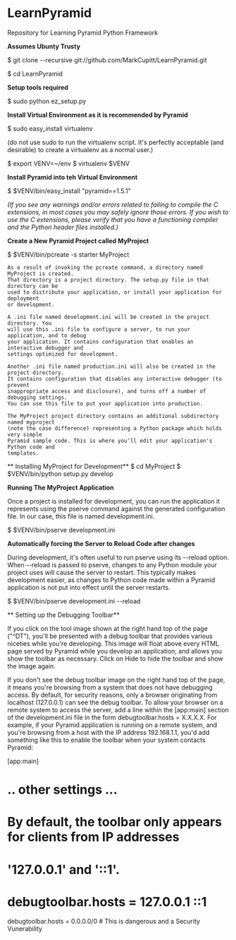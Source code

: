 LearnPyramid
============

Repository for Learning Pyramid Python Framework

**Assumes Ubunty Trusty**

$ git clone --recursive git://github.com/MarkCupitt/LearnPyramid.git

$ cd LearnPyramid

**Setup tools required**

$ sudo python ez_setup.py

**Install Virtual Environment as it is recommended by Pyramid**

$ sudo easy_install virtualenv

(do not use sudo to run the virtualenv script. It's perfectly acceptable (and desirable) to create a virtualenv as a normal user.)

$ export VENV=~/env
$ virtualenv $VENV

**Install Pyramid into teh Virtual Environment**

$ $VENV/bin/easy_install "pyramid==1.5.1"

*(If you see any warnings and/or errors related to failing to compile the C extensions, in most cases you may safely ignore those errors. If you wish to use the C extensions, please verify that you have a functioning compiler and the Python header files installed.)*

**Create a New Pyramid Project called MyProject**

$ $VENV/bin/pcreate -s starter MyProject

```
As a result of invoking the pcreate command, a directory named MyProject is created. 
That directory is a project directory. The setup.py file in that directory can be 
used to distribute your application, or install your application for deployment 
or development.

A .ini file named development.ini will be created in the project directory. You 
will use this .ini file to configure a server, to run your application, and to debug 
your application. It contains configuration that enables an interactive debugger and 
settings optimized for development.

Another .ini file named production.ini will also be created in the project directory. 
It contains configuration that disables any interactive debugger (to prevent 
inappropriate access and disclosure), and turns off a number of debugging settings. 
You can use this file to put your application into production.

The MyProject project directory contains an additional subdirectory named myproject 
(note the case difference) representing a Python package which holds very simple 
Pyramid sample code. This is where you'll edit your application's Python code and 
templates.
```
** Installing MyProject for Development**
$ cd MyProject
$ $VENV/bin/python setup.py develop

**Running The MyProject Application**

Once a project is installed for development, you can run the application it represents using the pserve command against the generated configuration file. In our case, this file is named development.ini.

$ $VENV/bin/pserve development.ini

**Automatically forcing the Server to Reload Code after changes**

During development, it's often useful to run pserve using its --reload option. When --reload is passed to pserve, changes to any Python module your project uses will cause the server to restart. This typically makes development easier, as changes to Python code made within a Pyramid application is not put into effect until the server restarts.

$ $VENV/bin/pserve development.ini --reload

** Setting up the Debugging Toolbar**

If you click on the tool image shown at the right hand top of the page ("^DT"), you'll be presented with a debug toolbar that provides various niceties while you're developing. This image will float above every HTML page served by Pyramid while you develop an application, and allows you show the toolbar as necessary. Click on Hide to hide the toolbar and show the image again.

If you don't see the debug toolbar image on the right hand top of the page, it means you're browsing from a system that does not have debugging access. By default, for security reasons, only a browser originating from localhost (127.0.0.1) can see the debug toolbar. To allow your browser on a remote system to access the server, add a line within the [app:main] section of the development.ini file in the form debugtoolbar.hosts = X.X.X.X. For example, if your Pyramid application is running on a remote system, and you're browsing from a host with the IP address 192.168.1.1, you'd add something like this to enable the toolbar when your system contacts Pyramid:

[app:main]
# .. other settings ...

# By default, the toolbar only appears for clients from IP addresses
# '127.0.0.1' and '::1'.
# debugtoolbar.hosts = 127.0.0.1 ::1
debugtoolbar.hosts = 0.0.0.0/0 # This is dangerous and a Security Vunerability




